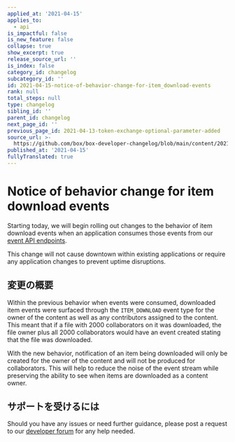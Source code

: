 ```yaml
---
applied_at: '2021-04-15'
applies_to:
  - api
is_impactful: false
is_new_feature: false
collapse: true
show_excerpt: true
release_source_url: ''
is_index: false
category_id: changelog
subcategory_id: ''
id: 2021-04-15-notice-of-behavior-change-for-item_download-events
rank: null
total_steps: null
type: changelog
sibling_id: ''
parent_id: changelog
next_page_id: ''
previous_page_id: 2021-04-13-token-exchange-optional-parameter-added
source_url: >-
  https://github.com/box/box-developer-changelog/blob/main/content/2021/04-15-notice-of-behavior-change-for-item_download-events.md
published_at: '2021-04-15'
fullyTranslated: true
---
```

# Notice of behavior change for item download events

Starting today, we will begin rolling out changes to the behavior of item download events when an application consumes those events from our [event API endpoints][event-apis].

This change will not cause downtown within existing applications or require any application changes to prevent uptime disruptions.

<!-- more -->

## 変更の概要

Within the previous behavior when events were consumed, downloaded item events were surfaced through the `ITEM_DOWNLOAD` event type for the owner of the content as well as any contributors assigned to the content. This meant that if a file with 2000 collaborators on it was downloaded, the file owner plus all 2000 collaborators would have an event created stating that the file was downloaded.

With the new behavior, notification of an item being downloaded will only be created for the owner of the content and will not be produced for collaborators. This will help to reduce the noise of the event stream while preserving the ability to see when items are downloaded as a content owner.

## サポートを受けるには

Should you have any issues or need further guidance, please post a request to our [developer forum][forum] for any help needed.

[event-apis]: r://resources/event/

[user-access-token]: g://authentication/jwt/user-access-tokens/

[forum]: https://support.box.com/hc/en-us/community/topics/360001932973-Platform-and-Developer-Forum
